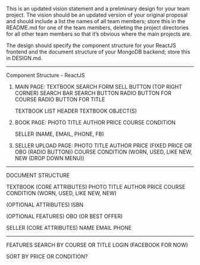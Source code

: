 This is an updated vision statement and a preliminary design for your team project. The vision should be an updated version of your original proposal and should include a list the names of all team members; store this in the README.md for one of the team members, deleting the project directories for all other team members so that it’s obvious where the main projects are. 

The design should specify the component structure for your ReactJS frontend and the document structure of your MongoDB backend; store this in DESIGN.md.

---
Component Structure - ReactJS
1. MAIN PAGE:
	TEXTBOOK SEARCH FORM
		SELL BUTTON (TOP RIGHT CORNER)
		SEARCH BAR
		SEARCH BUTTON
		RADIO BUTTON FOR COURSE
		RADIO BUTTON FOR TITLE
		
	TEXTBOOK LIST
		HEADER
		TEXTBOOK OBJECT(S)

2. BOOK PAGE:
	PHOTO
	TITLE
	AUTHOR
	PRICE
	COURSE
	CONDITION
	
	SELLER (NAME, EMAIL, PHONE, FB)
	
3. SELLER UPLOAD PAGE:
	PHOTO
	TITLE
	AUTHOR
	PRICE (FIXED PRICE OR OBO (RADIO BUTTON))
	COURSE 
	CONDITION (WORN, USED, LIKE NEW, NEW (DROP DOWN MENU))
---
DOCUMENT STRUCTURE

TEXTBOOK
(CORE ATTRIBUTES)
	PHOTO
	TITLE
	AUTHOR
	PRICE
	COURSE
	CONDITION (WORN, USED, LIKE NEW, NEW)

(OPTIONAL ATTRIBUTES)
	ISBN
	
(OPTIONAL FEATURES)
	OBO (OR BEST OFFER)

SELLER
(CORE ATTRIBUTES)
	NAME
	EMAIL
	PHONE
	
---	
FEATURES
SEARCH BY COURSE OR TITLE
LOGIN (FACEBOOK FOR NOW)

SORT BY PRICE OR CONDITION?

	
	
	


